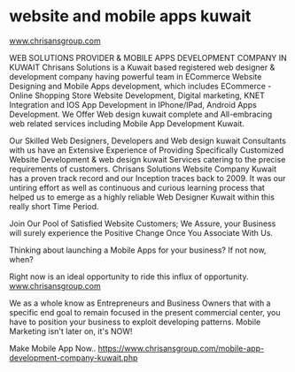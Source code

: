 # website and mobile apps kuwait 
www.chrisansgroup.com



WEB SOLUTIONS PROVIDER &
MOBILE APPS DEVELOPMENT COMPANY IN KUWAIT
Chrisans Solutions is a Kuwait based registered web designer & development company having powerful team in ECommerce Website Designing and Mobile Apps development, which includes ECommerce - Online Shopping Store Website Development, Digital marketing, KNET Integration and IOS App Development in IPhone/IPad, Android Apps Development. We Offer Web design kuwait complete and All-embracing web related services including Mobile App Development Kuwait.

Our Skilled Web Designers, Developers and Web design kuwait Consultants with us have an Extensive Experience of Providing Specifically Customized Website Development & web design kuwait Services catering to the precise requirements of customers. Chrisans Solutions Website Company Kuwait has a proven track record and our Inception traces back to 2009. It was our untiring effort as well as continuous and curious learning process that helped us to emerge as a highly reliable Web Designer Kuwait within this really short Time Period.

Join Our Pool of Satisfied Website Customers; We Assure, your Business will surely experience the Positive Change Once You Associate With Us.

Thinking about launching a Mobile Apps for your business? If not now, when?

Right now is an ideal opportunity to ride this influx of opportunity. www.chrisansgroup.com

We as a whole know as Entrepreneurs and Business Owners that with a specific end goal to remain focused in the present commercial center, you have to position your business to exploit developing patterns. Mobile Marketing isn't later on, it's NOW!

Make Mobile App Now.. https://www.chrisansgroup.com/mobile-app-development-company-kuwait.php
